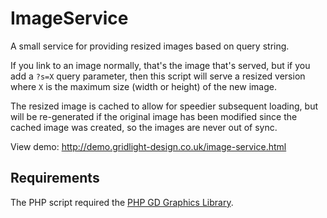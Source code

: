 ImageService
============

A small service for providing resized images based on query string.

If you link to an image normally, that's the image that's served, but if you add a `?s=X` query 
parameter, then this script will serve a resized version where `X` is the maximum size (width or 
height) of the new image.

The resized image is cached to allow for speedier subsequent loading, but will be re-generated if
the original image has been modified since the cached image was created, so the images are never
out of sync.

View demo: http://demo.gridlight-design.co.uk/image-service.html

Requirements
------------

The PHP script required the [PHP GD Graphics Library](http://www.php.net/gd).